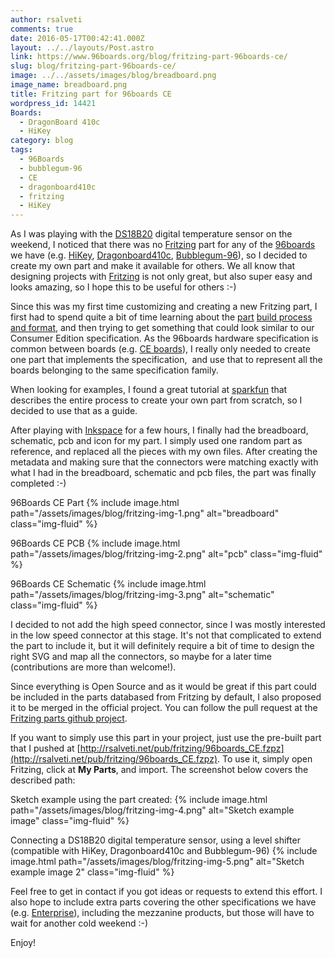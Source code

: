 ```yaml
---
author: rsalveti
comments: true
date: 2016-05-17T00:42:41.000Z
layout: ../../layouts/Post.astro
link: https://www.96boards.org/blog/fritzing-part-96boards-ce/
slug: blog/fritzing-part-96boards-ce/
image: ../../assets/images/blog/breadboard.png
image_name: breadboard.png
title: Fritzing part for 96boards CE
wordpress_id: 14421
Boards:
  - DragonBoard 410c
  - HiKey
category: blog
tags:
  - 96Boards
  - bubblegum-96
  - CE
  - dragonboard410c
  - fritzing
  - HiKey
---
```


As I was playing with the [DS18B20](https://www.adafruit.com/product/374) digital temperature sensor on the weekend, I noticed that there was no [Fritzing](http://fritzing.org/home/) part for any of the [96boards](/products/) we have (e.g. [HiKey](/product/hikey/), [Dragonboard410c](/product/dragonboard410c/), [Bubblegum-96](/product/bubblegum-96/)), so I decided to create my own part and make it available for others. We all know that designing projects with [Fritzing](http://fritzing.org/home/) is not only great, but also super easy and looks amazing, so I hope this to be useful for others :-)

Since this was my first time customizing and creating a new Fritzing part, I first had to spend quite a bit of time learning about the [part](http://fritzing.org/parts) [build process and format](http://fritzing.org/learning/tutorials/creating-custom-parts/), and then trying to get something that could look similar to our Consumer Edition specification. As the 96boards hardware specification is common between boards (e.g. [CE boards](https://linaro.co/ce-specification)), I really only needed to create one part that implements the specification,  and use that to represent all the boards belonging to the same specification family.

When looking for examples, I found a great tutorial at [sparkfun](https://learn.sparkfun.com/tutorials/make-your-own-fritzing-parts) that describes the entire process to create your own part from scratch, so I decided to use that as a guide.

After playing with [Inkspace](https://inkscape.org/) for a few hours, I finally had the breadboard, schematic, pcb and icon for my part. I simply used one random part as reference, and replaced all the pieces with my own files. After creating the metadata and making sure that the connectors were matching exactly with what I had in the breadboard, schematic and pcb files, the part was finally completed :-)

96Boards CE Part
{% include image.html path="/assets/images/blog/fritzing-img-1.png" alt="breadboard" class="img-fluid" %}

96Boards CE PCB
{% include image.html path="/assets/images/blog/fritzing-img-2.png" alt="pcb" class="img-fluid" %}

96Boards CE Schematic
{% include image.html path="/assets/images/blog/fritzing-img-3.png" alt="schematic" class="img-fluid" %}

I decided to not add the high speed connector, since I was mostly interested in the low speed connector at this stage. It's not that complicated to extend the part to include it, but it will definitely require a bit of time to design the right SVG and map all the connectors, so maybe for a later time (contributions are more than welcome!).

Since everything is Open Source and as it would be great if this part could be included in the parts databased from Fritzing by default, I also proposed it to be merged in the official project. You can follow the pull request at the [Fritzing parts github project](https://github.com/fritzing/fritzing-parts/pull/47).

If you want to simply use this part in your project, just use the pre-built part that I pushed at [http://rsalveti.net/pub/fritzing/96boards_CE.fzpz](http://rsalveti.net/pub/fritzing/96boards_CE.fzpz). To use it, simply open Fritzing, click at **My Parts**, and import. The screenshot below covers the described path:

Sketch example using the part created:
{% include image.html path="/assets/images/blog/fritzing-img-4.png" alt="Sketch example image" class="img-fluid" %}

Connecting a DS18B20 digital temperature sensor, using a level shifter (compatible with HiKey, Dragonboard410c and Bubblegum-96)
{% include image.html path="/assets/images/blog/fritzing-img-5.png" alt="Sketch example image 2" class="img-fluid" %}

Feel free to get in contact if you got ideas or requests to extend this effort. I also hope to include extra parts covering the other specifications we have (e.g. [Enterprise](https://linaro.co/ee-specification)), including the mezzanine products, but those will have to wait for another cold weekend :-)

Enjoy!
